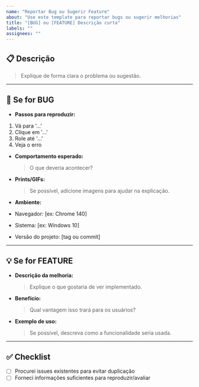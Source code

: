 ```yaml
---
name: "Reportar Bug ou Sugerir Feature"
about: "Use este template para reportar bugs ou sugerir melhorias"
title: "[BUG] ou [FEATURE] Descrição curta"
labels: ""
assignees: ""
---
```


## 📋 Descrição

> Explique de forma clara o problema ou sugestão.

---

## 🐞 Se for BUG

- **Passos para reproduzir:**

1. Vá para '...'
2. Clique em '...'
3. Role até '...'
4. Veja o erro

- **Comportamento esperado:**

  > O que deveria acontecer?

- **Prints/GIFs:**

  > Se possível, adicione imagens para ajudar na explicação.

- **Ambiente:**
- Navegador: [ex: Chrome 140]
- Sistema: [ex: Windows 10]
- Versão do projeto: [tag ou commit]

---

## 💡 Se for FEATURE

- **Descrição da melhoria:**

  > Explique o que gostaria de ver implementado.

- **Benefício:**

  > Qual vantagem isso trará para os usuários?

- **Exemplo de uso:**
  > Se possível, descreva como a funcionalidade seria usada.

---

## ✅ Checklist

- [ ] Procurei issues existentes para evitar duplicação
- [ ] Forneci informações suficientes para reproduzir/avaliar

